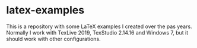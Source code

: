 # latex-examples

This is a repository with some LaTeX examples I created over the pas years.
Normally I work with TexLive 2019, TexStudio 2.14.16 and Windows 7, but
it should work with other configurations.

